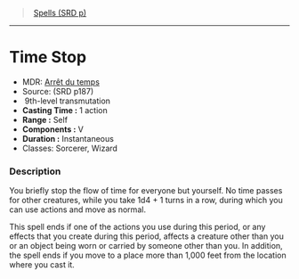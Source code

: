 ﻿---
!SpellItem
Family: SpellVO
Level: 9
Type: transmutation
CastingTime: 1 action
Range: Self
Components: V
Duration: Instantaneous
Classes: Sorcerer, Wizard
Id: spells_vo.md#time-stop
ParentLink: spells_vo.md#spells-srd-p
Name: Time Stop
ParentName: Spells (SRD p)
NameLevel: 1
AltName: '[Arrêt du temps](hd_spells_arret_du_temps.md)'
Source: (SRD p187)
Attributes: {}
AttributesDictionary: >+
  {}

---
> [Spells (SRD p)](srd_spells.md)

---

# Time Stop

- MDR: [Arrêt du temps](hd_spells_arret_du_temps.md)
- Source: (SRD p187)
-  9th-level transmutation
- **Casting Time :** 1 action
- **Range :** Self
- **Components :** V
- **Duration :** Instantaneous
- Classes: Sorcerer, Wizard

### Description

You briefly stop the flow of time for everyone but yourself. No time passes for other creatures, while you take 1d4 + 1 turns in a row, during which you can use actions and move as normal.

This spell ends if one of the actions you use during this period, or any effects that you create during this period, affects a creature other than you or an object being worn or carried by someone other than you. In addition, the spell ends if you move to a place more than 1,000 feet from the location where you cast it.

